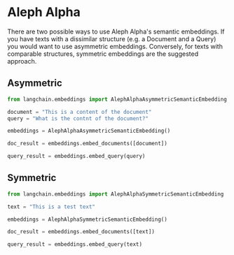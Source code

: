 # Aleph Alpha

There are two possible ways to use Aleph Alpha's semantic embeddings. If you have texts with a dissimilar structure (e.g. a Document and a Query) you would want to use asymmetric embeddings. Conversely, for texts with comparable structures, symmetric embeddings are the suggested approach.

<!-- WARNING: THIS FILE WAS AUTOGENERATED! DO NOT EDIT! Instead, edit the notebook w/the location & name as this file. -->

## Asymmetric


```python
from langchain.embeddings import AlephAlphaAsymmetricSemanticEmbedding
```


```python
document = "This is a content of the document"
query = "What is the contnt of the document?"
```


```python
embeddings = AlephAlphaAsymmetricSemanticEmbedding()
```


```python
doc_result = embeddings.embed_documents([document])
```


```python
query_result = embeddings.embed_query(query)
```

## Symmetric


```python
from langchain.embeddings import AlephAlphaSymmetricSemanticEmbedding
```


```python
text = "This is a test text"
```


```python
embeddings = AlephAlphaSymmetricSemanticEmbedding()
```


```python
doc_result = embeddings.embed_documents([text])
```


```python
query_result = embeddings.embed_query(text)
```
